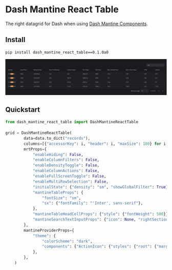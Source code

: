 
# Dash Mantine React Table

The right datagrid for Dash when using [Dash Mantine Components](http://dash-mantine-components.com).

## Install

```shell
pip install dash_mantine_react_table==0.1.0a0
```

<img src="https://raw.githubusercontent.com/snehilvj/dash-mantine-react-table/master/assets/dmrt.png">

## Quickstart

```python
from dash_mantine_react_table import DashMantineReactTable

grid = DashMantineReactTable(
        data=data.to_dict("records"),
        columns=[{"accessorKey": i, "header": i, "maxSize": 100} for i in data.columns],
        mrtProps={
            "enableHiding": False,
            "enableColumnFilters": False,
            "enableDensityToggle": False,
            "enableColumnActions": False,
            "enableFullScreenToggle": False,
            "enableMultiRowSelection": False,
            "initialState": {"density": "sm", "showGlobalFilter": True},
            "mantineTableProps": {
                "fontSize": "sm",
                "sx": {"fontFamily": "'Inter', sans-serif"},
            },
            "mantineTableHeadCellProps": {"style": {"fontWeight": 500}},
            "mantineSearchTextInputProps": {"icon": None, "rightSection": None},
        },
        mantineProviderProps={
            "theme": {
                "colorScheme": "dark",
                "components": {"ActionIcon": {"styles": {"root": {"marginLeft": 5}}}},
            },
        },
    )
```
